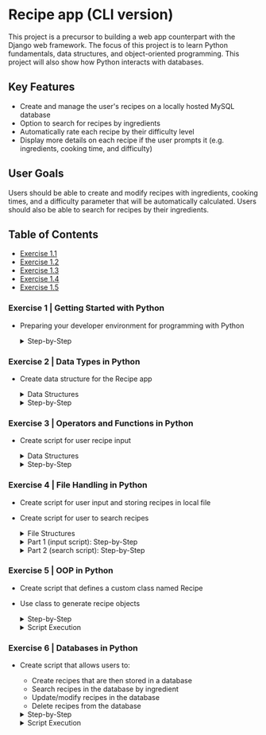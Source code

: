 # Recipe app (CLI version)

This project is a precursor to building a web app counterpart with the Django web framework. The focus of this project is to learn Python fundamentals, data structures, and object-oriented programming. This project will also show how Python interacts with databases.

## Key Features

* Create and manage the user's recipes on a locally hosted MySQL database
* Option to search for recipes by ingredients
* Automatically rate each recipe by their difficulty level
* Display more details on each recipe if the user prompts it (e.g. ingredients, cooking time, and difficulty)

## User Goals

Users should be able to create and modify recipes with ingredients, cooking times, and a difficulty parameter that will be automatically calculated. Users should also be able to search for recipes by their ingredients.

## Table of Contents
- [Exercise 1.1](/#exercise-1--getting-started-with-python)
- [Exercise 1.2](/#exercise-2--data-types-in-python)
- [Exercise 1.3](/#exercise-3--operators-and-functions-in-python)
- [Exercise 1.4](/#exercise-4--file-handling-in-python)
- [Exercise 1.5](/#exercise-5--oop-in-python)

### Exercise 1 | Getting Started with Python

- Preparing your developer environment for programming with Python

  <details>
    <summary>Step-by-Step</summary>
  
  #### Step 1: Install Python
  * Install Python on your system or check that Python is already installed
  * Verify the correct version is installed with `python --version`
    <details>
      <summary>Screenshot</summary>
      
    ![Screenshot of checking Python version](/Exercise%201.1/Step%201_Install%20Python.png)
    
    </details>
  
  #### Step 2: Set up new virtual environment
  * Use `mkvirtualenv` to make a new virtual environment called cf-python-base
    <details>
      <summary>Screenshot</summary>
      
    ![Screenshot of making new virtual environment](/Exercise%201.1/Step%202_New%20Virt%20Env.png)
    </details>
  
  #### Step 3: Create 'add.py' script
  * Create a script that adds two numbers that the user inputs
  * Store user input into a variable using `variable = int(input("Prompt"))`
  * Store product of the two numbers into a separate variable
    <details>
      <summary>Screenshot</summary>
      
    ![Screenshot of creating the script that adds two numbers together](/Exercise%201.1/Step%203_VS%20Code.png)
    </details>
  
  #### Step 4: Install IPython
  * Using  `pip install`, install ipython
  * Verify installation by launching an IPython shell with `ipython`
    <details>
      <summary>Screenshot</summary>
      
    ![Screenshot of installing ipython](/Exercise%201.1/Step%204_Install%20IPython.png)
    </details>
  
  #### Step 5: Install Export Requirements file
  * Use `pip install` command to generate a requirements.txt file from the environment created
  * Create a new virtual environment
  * Use `pip install -r` to install from the requirements.txt
    <details>
      <summary>Screenshots</summary>
      
    ![Screenshot of generating requirements.txt file](/Exercise%201.1/Step%205a_Requirements%20file.png)
      
    ![Screenshot of creating new virual environment](/Exercise%201.1/Step%205b_Copy%20env.png)
    
    ![Screenshot of using the requirements.txt file with pip install](/Exercise%201.1/Step%205c_%20Pip%20install%20requirements.png)
    </details>
    
  </details>

### Exercise 2 | Data Types in Python

- Create data structure for the Recipe app

  <details>

  <summary>Data Structures</summary>
  
  * For the individual recipes, I decided to use a dictionary data structure. Because each recipe will be storing a mix of data types, the need for key-value pairs, and must have the ability to be modified, dictionaries best fit the needs.
  
    
    `recipe = {'Name': str, 'Cooking time:' int, 'Ingredients': [list]}`
  
  * For the outer structure, I have decided to use a list data structure. Due to the criteria that `all_recipes` should be sequential and can be modified as required, the best structure would be a list.
  
    `all_recipes = []`
  </details>

  <details>
  
  <summary>Step-by-Step</summary>
  
  #### Step 1: Creating recipe_1
  * Using the chosen data structure, create `recipe_1`
  
    <details>
    
      <summary>Screenshot</summary>
      
    ![Screenshot of Tea Recipe](/Exercise%201.2/Step%201_Create%20Recipe.png)
    
    </details>
  
  #### Step 2: Adding recipe_1 to all_recipes
  * Using the chosen data structure, create `all_recipes`
  * Add `recipe_1` to the outer structure, `all_recipes`
  
    <details>
      <summary>Screenshot</summary>
    
    ![Screenshot of Creating All Recipes](/Exercise%201.2/Step%202a_Create%20all%20recipes.png)
    
    ![Screenshot of Adding Recipe to List](/Exercise%201.2/Step%202b_Adding%20Recipe%20to%20List.png)
    
    </details>
  
  #### Step 3: Creating more recipes
  * Create 4 additional recipes
  * Add these recipes to the `all_recipes` list
  
    <details>
      <summary>Screenshot</summary>
      
    ![Screenshot of New Recipes](/Exercise%201.2/Step%203a_Create%20Recipes.png)
    
    ![Screenshot of Adding Recipes to List](/Exercise%201.2/Step%203b_Add%20Recipes%20to%20List.png)
    
    </details>
  
  #### Step 4: Ingredient lists
  * Print the ingredients of each recipe as different lists
  
    <details>
      <summary>Screenshot</summary>
      
    ![Screenshot of Ingredient Lists](/Exercise%201.2/Step%204_Ingredient%20Lists.png)
    
    </details>
  </details>

### Exercise 3 | Operators and Functions in Python

- Create script for user recipe input

  <details>

  <summary>Data Structures</summary>
  
  * Each recipe inputed by the user has the following structure:
    
    `recipe = {'Name': str, 'Cooking Time:' int, 'Ingredients': [list]}, 'Difficulty': str`
  
  * Each recipe entered by the user will be added to `recipes_list` and new ingredients will be added to `ingredients_list`
  </details>

  <details>
  
  <summary>Step-by-Step</summary>
  
  #### Step 1: Creating Exercise_1.3.py
  * Creating a Python script in VSCode
  
    <details>
    
      <summary>Screenshot</summary>
      
    ![Screenshot of Script](/Exercise%201.3/Step%201_Create%20script.png)
    
    </details>
  
  #### Step 2: Initialize Empty Lists
  * Initialized `recipes_list` that will hold all recipe dictionaries
  * Initialized `ingredients_list` that will hold all the ingredients
  
    <details>
      <summary>Screenshot</summary>
    
    ![Screenshot of Empty Lists](/Exercise%201.3/Step%202_Empty%20lists.png)
    
    </details>
  
  #### Step 3: Define `take_recipe` function
  * Takes user input to create `Name`, `Cooking Time`, and `Ingredients` variables
  * Stores variables inside `recipe` dictionary
  
    <details>
      <summary>Screenshot</summary>
      
    ![Screenshot of New Recipes](/Exercise%201.3/Step%203_Define%20function.png)
    
    </details>
  
  #### Step 4: Prompt user for recipe amount
  * Asks user to input how many recipes they want to enter
  
    <details>
      <summary>Screenshot</summary>
      
    ![Screenshot of Ingredient Lists](/Exercise%201.3/Step%204_Variable%20n.png)
    
    </details>

  #### Step 5: Create `for` loop to run `n` times
  * Runs `take_recipe()` for how many times indicated by user and appends each recipe to `recipes_list`
  * Runs `for` loop to check if recipe's ingredients already exist in `ingredients_list`, if not, appends ingredient to list
  
    <details>
      <summary>Screenshot</summary>
      
    ![Screenshot of Ingredient Lists](/Exercise%201.3/Step%205_Recipe%20for%20Loop.png)
    
    </details>


  #### Step 6: Calculate recipe difficulty
  * Checks each recipe for cooking time and ingredients to set difficulty level
    * **easy**: < 10 mins and < 4 ingredients
    * **medium**: < 10 mins and >= 4 ingredients
    * **intermediate**: >= 10 mins and < 4 ingredients
    * **hard**: >= 10 mins and >= 4 ingredients
  * Display recipes in the following format:

  ```python
  Name: <name>
  Cooking Time (min): <cooking_time>
  Ingredients: <ingredients>
  Difficulty: <difficulty>
  ```
  
    <details>
      <summary>Screenshot</summary>
      
    ![Screenshot of Ingredient Lists](/Exercise%201.3/Step%206a_Difficulty%20for%20Loop.png)

    ![Screenshot of Ingredient Lists](/Exercise%201.3/Step%206b_Display%20recipe.png)
    
    </details>

  #### Step 7: Sort and print `ingredients_list`
  * Sorts `ingredients_list` alphabetically and prints each ingredient
  
    <details>
      <summary>Screenshot</summary>
      
    ![Screenshot of Ingredient Lists](/Exercise%201.3/Step%207_Show%20ingredients_list.png)
    
    </details>

  </details>

### Exercise 4 | File Handling in Python

- Create script for user input and storing recipes in local file
- Create script for user to search recipes

  <details>

  <summary>File Structures</summary>
  
  * Each recipe inputed by the user has the following structure:
    
    `{'Name': str, 'Cooking Time:' int, 'Ingredients': [list]}, 'Difficulty': str`
  
  * Each recipe entered by the user will be added to `recipes_list` and new ingredients will be added to `ingredients_list`
  * Both lists will be added to a dictionary with the variable `data`
  
  </details>

  <details>
  
  <summary>Part 1 (input script): Step-by-Step</summary>
  
  #### Step 1: Creating recipe_input.py and import pickle
  * Creating a Python script in VSCode
  * Import the `pickle` module
  
    <details>
    
      <summary>Screenshot</summary>
      
    ![Screenshot of Import](/Exercise%201.4/Part%201%20-%20recipe_input.py/Part%201_Step%201.png)
    
    </details>
  
  #### Step 2: Define `take_recipe` function
  * Gathers user input for `Name`, `Cooking Time`, and `Ingredients` variables
  * Calls the `calc_difficulty()` function to determine recipe difficulty level
  * Returns completed recipe as a dictionary
  
    <details>
      <summary>Screenshot</summary>
    
    ![Screenshot of Function](/Exercise%201.4/Part%201%20-%20recipe_input.py/Part%201_Step%202.png)
    
    </details>
  
  #### Step 3: Define `calc_difficulty` function
  * Checks each recipe for cooking time and ingredients to set difficulty level
    * **easy**: < 10 mins and < 4 ingredients
    * **medium**: < 10 mins and >= 4 ingredients
    * **intermediate**: >= 10 mins and < 4 ingredients
    * **hard**: >= 10 mins and >= 4 ingredients
  
    <details>
      <summary>Screenshot</summary>
      
    ![Screenshot of Difficulty Calculation](/Exercise%201.4/Part%201%20-%20recipe_input.py/Part%201_Step%203.png)
    
    </details>
  
  #### Step 4: Open file or Create new dictionary
  * Asks user to input what file they would like to open
  * If file does not exist, or an error occurs, a new dictionary is created
  * Uses `try-except-else-finally` block
    * `try`: Opening file specified by user and load data via `pickle.load()`
    * `except`: Handles FileNotFoundError and other exceptions by alerting user and creating new dictionary
    * `else`: Closes file stream of file opened in `try` block
    * `finally`: Extracts dictionary data into `recipes_list` and `all_ingredients`

    <details>
      <summary>Screenshot</summary>
      
    ![Screenshot of Try Except block](/Exercise%201.4/Part%201%20-%20recipe_input.py/Part%201_Step%204.png)
    
    </details>

  #### Step 5: Define `for` loop
  * Prompts user for how many recipes to add
  * Runs `for` loop to call `take_recipe` `n` amount of times
  * Appends each recipe to `recipes_list`
  * Inner loop that checks `all_ingredients` and adds new ingredients
  
    <details>
      <summary>Screenshot</summary>
      
    ![Screenshot of Ingredient Lists](/Exercise%201.4/Part%201%20-%20recipe_input.py/Part%201_Step%205.png)
    
    </details>

  #### Step 6 and 7: Gather updated lists and write into file
  * Adds updated `recipes_list` and `all_ingredients` into new dictionary, `data`
  * Opens binary file and writes `data` via `pickle.dump()`
  
    <details>
      <summary>Screenshot</summary>
      
    ![Screenshot of Ingredient Lists](/Exercise%201.4/Part%201%20-%20recipe_input.py/Part%201_Step%206-7.png)
    
    </details>

  </details>

    <details>
  
  <summary>Part 2 (search script): Step-by-Step</summary>
  
  #### Step 1: Creating recipe_search.py and import pickle
  * Creating a Python script in VSCode
  * Import the `pickle` module
  
    <details>
    
      <summary>Screenshot</summary>
      
    ![Screenshot of Import](/Exercise%201.4/Part%202%20-%20recipe_search.py/Part%202_Step%201.png)
    
    </details>
  
  #### Step 2: Define `display_recipe` function
  * Takes a `recipe` dictionary as an argument
  * Prints all the recipe attributes in the following format:

  ```
  Recipe Name
  Time: cooking time in mins
  Difficulty: difficulty lvl
  Ingredients: 
  - ingredient
  ```
    <details>
      <summary>Screenshot</summary>
    
    ![Screenshot of Function](/Exercise%201.4/Part%202%20-%20recipe_search.py/Part%202_Step%202.png)
    
    </details>
  
  #### Step 3: Define `search_ingredient` function
  * Takes `data` as an argument from loaded file
  * Prints all ingredients to the user with the format:
    * Sorts list alphabetically
    * Enumerates list in order to index each ingredient

    ```Ingredients List
    1.) ingredient 
    2.) ingredient 
    ....
    n.) ingredient
    ```
  * Implements `try-except` block
    * `try`: User inputs ingredient # they want to search and stores selection
    * `except`: User is alerted to invalid input
    * `else`: Takes selected ingredient and scans through the ingredients of each recipe then prints the found recipes

    <details>
      <summary>Screenshot</summary>
      
    ![Screenshot of Function](/Exercise%201.4/Part%202%20-%20recipe_search.py/Part%202_Step%203.png)
    
    </details>
  
  #### Step 4: Prompt user for recipe data file
  * Asks user to input what file they would like to open

    <details>
      <summary>Screenshot</summary>
      
    ![Screenshot of Opening File](/Exercise%201.4/Part%202%20-%20recipe_search.py/Part%202_Step%204.png)
    
    </details>

  #### Step 5, 6, and 7: Implement `try-except-else` block
  * `try`: attempts to open the file specified by user
    * Extracts content into `data` via `pickle.load()`
  * `except`: warns user that the file wasn't found
  * `else`: calls the `search_ingredient` function while passing `data` as an argument
  
    <details>
      <summary>Screenshot</summary>
      
    ![Screenshot of Try Block](/Exercise%201.4/Part%202%20-%20recipe_search.py/Part%202_Step%205.png)
    
    ![Screenshot of Except Block](/Exercise%201.4/Part%202%20-%20recipe_search.py/Part%202_Step%206.png)
    
    ![Screenshot of Else Block](/Exercise%201.4/Part%202%20-%20recipe_search.py/Part%202_Step%207.png)
    
    </details>

  </details>

### Exercise 5 | OOP in Python

- Create script that defines a custom class named Recipe
- Use class to generate recipe objects

  <details>
  
  <summary>Step-by-Step</summary>
  
  #### Step 1: Define custom Recipe class
  * Defining custom class with the following data attributes:
    * `name`, `ingredients`, `cooking_time`, `difficulty`
  
  #### Step 2: Define procedural attributes for `Recipe`
  * For recipe name:
    * `get_name(self)`
    * `set_name(self, name)`
  * For cooking time:
    * `get_cooking_time(self)`
    * `set_cooking_time(self, time)`
  * For ingredients:
    * `add_ingredients(self, *ingredients)`
    * `update_all_ingredients(self)`
    * `get_ingredients(self)`
    * `search_ingredients(self, ingredient)`
  * For difficulty level:
    * `calculate_difficulty(self, time, ingredients)`
    * `get_difficulty(self)`
  
  #### Step 3: Define `recipe_search` method
  * Parameters for this method include `data` and `search_term`
  * Uses a `for` loop to search recipe objects to find recipes containing `search_term`
  
  #### Step 4: Generate recipe objects
  * Using `Recipe` class, four recipes were generated and initialized with with a name
  * Cooking time, difficulty, and ingredients are added after intializing

  #### Step 5: Wrap recipes into a list
  * Utilizes `extend()` method to add recipes to list

  #### Step 6: Using `recipe_search` method
  * Search recipes for ingredients: `water`, `sugar`, `bananas`

  </details>

  <details>

  <summary>Script Execution</summary>

  ![Screenshot of Recipes](/Exercise%201.5/recipe_objects.png)

  ![Screenshot of Search](/Exercise%201.5/recipe_search_water.png)

  ![Screenshot of Search](/Exercise%201.5/recipe_search_sugar.png)

  ![Screenshot of Search](/Exercise%201.5/recipe_search_bananas.png)

  </details>

### Exercise 6 | Databases in Python

- Create script that allows users to:
  - Create recipes that are then stored in a database
  - Search recipes in the database by ingredient
  - Update/modify recipes in the database
  - Delete recipes from the database

  <details>
  
  <summary>Step-by-Step</summary>
  
  #### Step 1: Create and Connect Database
  * Import `mysql.connector` module
  * Initialize connection object and a cursor object
  * Create database called `task_database`
  * Create table called `Recipes` to hold recipe info:
    * `id` is an integer and increments automatically
    * `name` is a string and has limit of 50 characters
    * `ingredients` is a string and has limit of 255 characters, stores ingredients as a string
    * `cooking_time` is an integer
    * `difficulty` is a string and has a limit of of 20 characters
  
  #### Step 2: Create Main Menu
  * Defines function `main_menu` that calls the following functions:
    * `create_recipe`
    * `search_recipe`
    * `update_recipe`
    * `delete_function`
  * Presents menu to user that assigns number to each option
  * User inputs number associated with task and main menu calls that function
  * Users can also exit the loop that then closes the connection and ends the program
  
  #### Step 3: Define `create_recipe` function
  * Prompts user to enter recipe name, cooking time, and ingredrients
  * The `calculate_difficulty` is called and the ingredients are joined into a string
  * INSERT query is then executed to add recipe to table
  
  #### Step 4: Define `search_recipe` function
  * Gathers ingredients from recipe database using SELECT on the ingredients column
  * Adds each unique ingredient found to a list, `all_ingredients`
  * Numerates this list and prints to the user for selection
  * Stores selected ingredient into a variable to use in a WHERE statement

  #### Step 5: Define `update_recipe` function
  * Prints a list of the recipes to user that includes recipes ID
  * Prompts user to enter ID of recipe they want to modify
  * Then gives them a list of what column/fields they can update
    * Prompts user to input what field they would like to modify
    * Then asks for new value

  #### Step 6: Define `delete_recipe` function
  * Prints a list of the recipes to user that includes recipes ID
  * Prompts user to enter ID of recipe they want to delete
  * Checks if ID exists and then uses DELETE query on table to delete recipe row

  </details>

  <details>

  <summary>Script Execution</summary>

  ![Screenshot of Recipe Creation](/Exercise%201.6/create%20recipe_1.png)

  ![Screenshot of Recipe Creation](/Exercise%201.6/create%20recipe_2.png)

  ![Screenshot of Recipe Creation](/Exercise%201.6/create%20recipe_3.png)

  ![Screenshot of Recipe Creation](/Exercise%201.6/search%20ingredients.png)

  ![Screenshot of Recipe Creation](/Exercise%201.6/update%20recipe_1.png)

  ![Screenshot of Recipe Creation](/Exercise%201.6/update%20recipe_2.png)

  ![Screenshot of Recipe Creation](/Exercise%201.6/delete%20recipe%20+%20exit.png)

  </details>